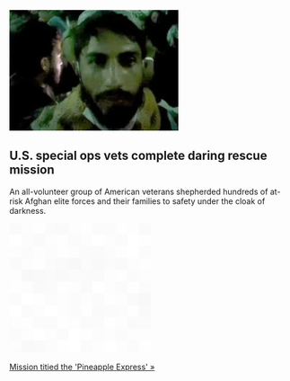 
![U.S. special ops vets complete daring rescue mission](./20210827115901.png)
## U.S. special ops vets complete daring rescue mission

An all-volunteer group of American veterans shepherded hundreds of at-risk Afghan elite forces and their families to safety under the cloak of darkness.

![pic](../square_bg.png)

[Mission titied the 'Pineapple Express' »](https://www.yahoo.com/gma/us-special-operations-vets-carry-090023869.html)
